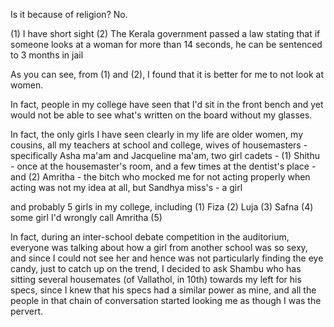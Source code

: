 Is it because of religion? No.

(1) I have short sight
(2) The Kerala government passed a law stating that if someone looks at a woman for more than 14 seconds, he can be sentenced to 3 months in jail

As you can see, from (1) and (2), I found that it is better for me to not look at women.

In fact, people in my college have seen that I'd sit in the front bench and yet would not be able to see what's written on the board without my glasses.

In fact, the only girls I have seen clearly in my life are older women, my cousins, all my teachers at school and college, wives of housemasters - specifically Asha ma'am and Jacqueline ma'am, two girl cadets - (1) Shithu - once at the housemaster's room, and a few times at the dentist's place - and (2) Amritha - the bitch who mocked me for not acting properly when acting was not my idea at all, but Sandhya miss's - a girl 

and probably 5 girls in my college, including (1) Fiza (2) Luja (3) Safna (4) some girl I'd wrongly call Amritha (5) 

In fact, during an inter-school debate competition in the auditorium, everyone was talking about how a girl from another school was so sexy, and since I could not see her and hence was not particularly finding the eye candy, just to catch up on the trend, I decided to ask Shambu who has sitting several housemates (of Vallathol, in 10th) towards my left for his specs, since I knew that his specs had a similar power as mine, and all the people in that chain of conversation started looking me as though I was the pervert.